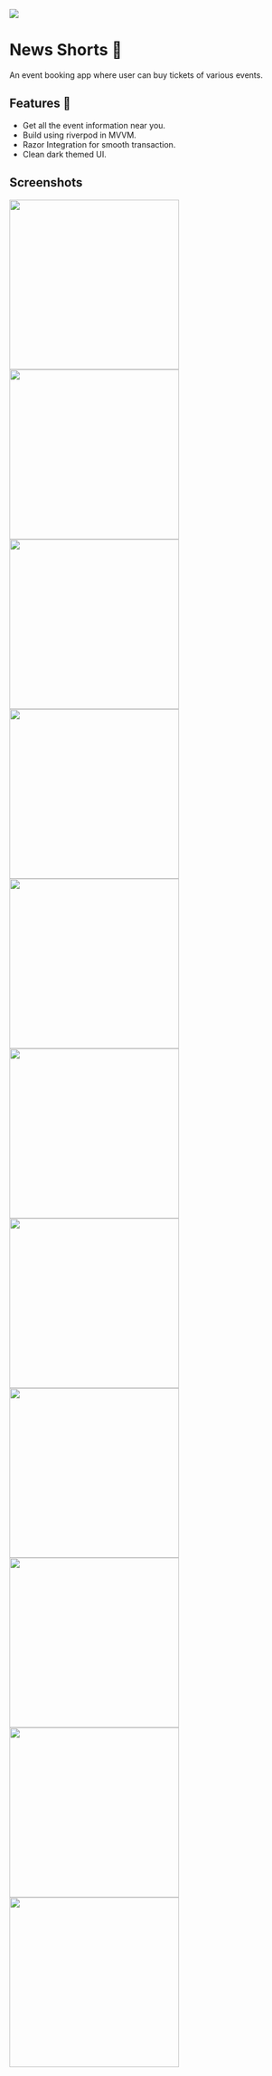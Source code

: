 ![](./Assets/header.png)

# News Shorts 📄 

An event booking app where user can buy tickets of various events.


## Features 🚀

- Get all the event information near you.
- Build using riverpod in MVVM.
- Razor Integration for smooth transaction.
- Clean dark themed UI. 


## Screenshots 

<p float="left">
  <img src="/assets/github_ss/Screenshot_1732362252.png" width="300" />

  <img src="/assets/github_ss/Screenshot_1732362261.png" width="300" />

  <img src="/assets/github_ss/Screenshot_1732362267.png" width="300" />

  <img src="/assets/github_ss/Screenshot_1732362290.png" width="300" />

  <img src="/assets/github_ss/Screenshot_1732362314.png" width="300" />

  <img src="/assets/github_ss/Screenshot_1732362319.png" width="300" />

  <img src="/assets/github_ss/Screenshot_1732362323.png" width="300" />

  <img src="/assets/github_ss/Screenshot_1732362354.png" width="300" />

  <img src="/assets/github_ss/Screenshot_1732362356.png" width="300" />

  <img src="/assets/github_ss/Screenshot_1732362364.png" width="300" />

  <img src="/assets/github_ss/Screenshot_1732362368.png" width="300" />